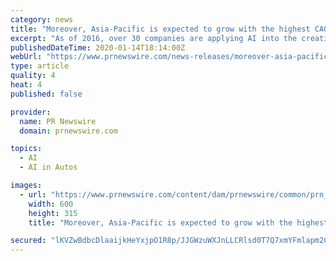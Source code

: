 ```yaml
---
category: news
title: "Moreover, Asia-Pacific is expected to grow with the highest CAGR of 60.4% over the forecast period of 2019-2025"
excerpt: "As of 2016, over 30 companies are applying AI into the creation of driverless cars. A few companies involved with AI comprise Tesla, Google, and Apple. Artificial intelligence is assisting doctors."
publishedDateTime: 2020-01-14T18:14:00Z
webUrl: "https://www.prnewswire.com/news-releases/moreover-asia-pacific-is-expected-to-grow-with-the-highest-cagr-of-60-4-over-the-forecast-period-of-2019-2025--300986492.html"
type: article
quality: 4
heat: 4
published: false

provider:
  name: PR Newswire
  domain: prnewswire.com

topics:
  - AI
  - AI in Autos

images:
  - url: "https://www.prnewswire.com/content/dam/prnewswire/common/prn_facebook_sharing_logo.jpg"
    width: 600
    height: 315
    title: "Moreover, Asia-Pacific is expected to grow with the highest CAGR of 60.4% over the forecast period of 2019-2025"

secured: "lKVZwBdbcDlaaijkHeYxjpO1R8p/JJGWzuWXJnLLCRlsd0T7Q7xmYFmlapm2CM0Yo8p2bRTdw9k7xYpzsnl3hEo5SrrJaAJouXxpiENACO/g0+sClJHPX+s44g8G6TE1Mlbl/nud/d84VqcPppnioh/lRKKxJujGQ+tJWTxeti+vKzQoGtlja8s547i8z0Hwyc0qY39ZlgLwVFTevoiiIeAXNPsm5mrsCZhVx+Y3oEnySc684SVpsdMiVslfcjtoNjj7z9OILm9AEZf0xMGGUVWsgjynhunoCs5iLd69uIcJjxU+KhbX9maCOp514JTT;uNZ6rt/mSPQyI2IHSE+1RA=="
---
```


